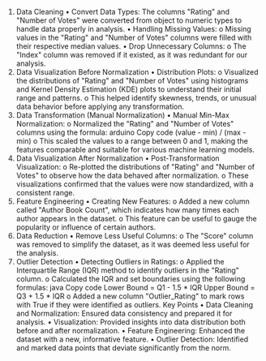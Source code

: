 1. Data Cleaning
•	Convert Data Types: The columns "Rating" and "Number of Votes" were converted from object to numeric types to handle data properly in analysis.
•	Handling Missing Values:
o	Missing values in the "Rating" and "Number of Votes" columns were filled with their respective median values.
•	Drop Unnecessary Columns:
o	The "Index" column was removed if it existed, as it was redundant for our analysis.
2. Data Visualization Before Normalization
•	Distribution Plots:
o	Visualized the distributions of "Rating" and "Number of Votes" using histograms and Kernel Density Estimation (KDE) plots to understand their initial range and patterns.
o	This helped identify skewness, trends, or unusual data behavior before applying any transformation.
3. Data Transformation (Manual Normalization)
•	Manual Min-Max Normalization:
o	Normalized the "Rating" and "Number of Votes" columns using the formula:
arduino
Copy code
(value - min) / (max - min)
o	This scaled the values to a range between 0 and 1, making the features comparable and suitable for various machine learning models.
4. Data Visualization After Normalization
•	Post-Transformation Visualization:
o	Re-plotted the distributions of "Rating" and "Number of Votes" to observe how the data behaved after normalization.
o	These visualizations confirmed that the values were now standardized, with a consistent range.
5. Feature Engineering
•	Creating New Features:
o	Added a new column called "Author Book Count", which indicates how many times each author appears in the dataset.
o	This feature can be useful to gauge the popularity or influence of certain authors.
6. Data Reduction
•	Remove Less Useful Columns:
o	The "Score" column was removed to simplify the dataset, as it was deemed less useful for the analysis.
7. Outlier Detection
•	Detecting Outliers in Ratings:
o	Applied the Interquartile Range (IQR) method to identify outliers in the "Rating" column.
o	Calculated the IQR and set boundaries using the following formulas:
java
Copy code
Lower Bound = Q1 - 1.5 * IQR
Upper Bound = Q3 + 1.5 * IQR
o	Added a new column "Outlier_Rating" to mark rows with True if they were identified as outliers.
Key Points
•	Data Cleaning and Normalization: Ensured data consistency and prepared it for analysis.
•	Visualization: Provided insights into data distribution both before and after normalization.
•	Feature Engineering: Enhanced the dataset with a new, informative feature.
•	Outlier Detection: Identified and marked data points that deviate significantly from the norm.
